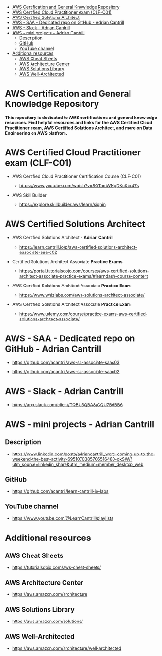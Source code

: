 <!-- TOC -->

- [AWS Certification and General Knowledge Repository](#aws-certification-and-general-knowledge-repository)
- [AWS Certified Cloud Practitioner exam (CLF-C01)](#aws-certified-cloud-practitioner-exam-clf-c01)
- [AWS Certified Solutions Architect](#aws-certified-solutions-architect)
- [AWS - SAA - Dedicated repo on GitHub - Adrian Cantrill](#aws---saa---dedicated-repo-on-github---adrian-cantrill)
- [AWS - Slack - Adrian Cantrill](#aws---slack---adrian-cantrill)
- [AWS - mini projects - Adrian Cantrill](#aws---mini-projects---adrian-cantrill)
  - [Description](#description)
  - [GitHub](#github)
  - [YouTube channel](#youtube-channel)
- [Additional resources](#additional-resources)
  - [AWS Cheat Sheets](#aws-cheat-sheets)
  - [AWS Architecture Center](#aws-architecture-center)
  - [AWS Solutions Library](#aws-solutions-library)
  - [AWS Well-Architected](#aws-well-architected)

<!-- /TOC -->

# AWS Certification and General Knowledge Repository

**This repository is dedicated to AWS certifications and general knowledge resources. Find helpful resources and links for the AWS Certified Cloud Practitioner exam, AWS Certified Solutions Architect, and more on Data Engineering on AWS platfrom.**

# AWS Certified Cloud Practitioner exam (CLF-C01)

- AWS Certified Cloud Practitioner Certification Course (CLF-C01)

  - <https://www.youtube.com/watch?v=SOTamWNgDKc&t=47s>

- AWS Skill Builder
  - <https://explore.skillbuilder.aws/learn/signin>

# AWS Certified Solutions Architect

- AWS Certified Solutions Architect - **Adrian Cantrill**

  - https://learn.cantrill.io/p/aws-certified-solutions-architect-associate-saa-c02

- Certified Solutions Architect Associate **Practice Exams**

  - https://portal.tutorialsdojo.com/courses/aws-certified-solutions-architect-associate-practice-exams/#learndash-course-content

- AWS Certified Solutions Architect Associate **Practice Exam**

  - https://www.whizlabs.com/aws-solutions-architect-associate/

- AWS Certified Solutions Architect Associate **Practice Exam**
  - https://www.udemy.com/course/practice-exams-aws-certified-solutions-architect-associate/

# AWS - SAA - Dedicated repo on GitHub - Adrian Cantrill

- https://github.com/acantril/aws-sa-associate-saac03

- https://github.com/acantril/aws-sa-associate-saac02

# AWS - Slack - Adrian Cantrill

- https://app.slack.com/client/TQBU5QBA8/CQU7B6BB6

# AWS - mini projects - Adrian Cantrill

## Description

- https://www.linkedin.com/posts/adriancantrill_were-coming-up-to-the-weekend-the-best-activity-6951070385706516480-okSW/?utm_source=linkedin_share&utm_medium=member_desktop_web

## GitHub

- https://github.com/acantril/learn-cantrill-io-labs

## YouTube channel

- https://www.youtube.com/@LearnCantrill/playlists

# Additional resources

## AWS Cheat Sheets

- https://tutorialsdojo.com/aws-cheat-sheets/

## AWS Architecture Center

- https://aws.amazon.com/architecture

## AWS Solutions Library

- https://aws.amazon.com/solutions/

## AWS Well-Architected

- https://aws.amazon.com/architecture/well-architected
